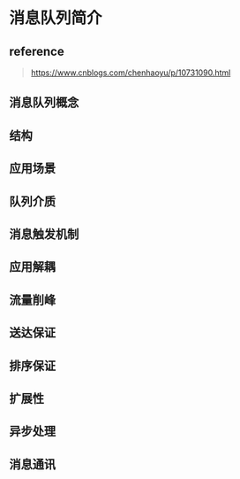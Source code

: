 # 消息队列简介

## reference

> https://www.cnblogs.com/chenhaoyu/p/10731090.html

## 消息队列概念

## 结构

## 应用场景

## 队列介质

## 消息触发机制

## 应用解耦

## 流量削峰

## 送达保证

## 排序保证

## 扩展性

## 异步处理

## 消息通讯

